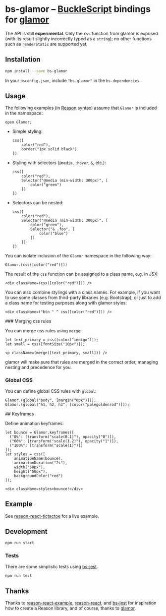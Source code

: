 # bs-glamor – [BuckleScript](https://github.com/bucklescript/bucklescript) bindings for [glamor](https://github.com/threepointone/glamor)

The API is still **experimental**. Only the `css` function from glamor is exposed (with its result slightly incorrectly typed as a `string`); no other functions such as `renderStatic` are supported yet.

## Installation

```sh
npm install --save bs-glamor
```

In your `bsconfig.json`, include `"bs-glamor"` in the `bs-dependencies`.

## Usage

The following examples (in [Reason](http://reasonml.github.io) syntax) assume that `Glamor` is included in the namespace:

```reason
open Glamor;
```

* Simple styling:

    ```reason
    css([
        color("red"),
        border("1px solid black")
    ])
    ```

* Styling with selectors (`@media`, `:hover`, `&`, etc.):

    ```reason
    css([
        color("red"),
        Selector("@media (min-width: 300px)", [
            color("green")
        ])
    ])
    ```

* Selectors can be nested:

    ```reason
    css([
        color("red"),
        Selector("@media (min-width: 300px)", [
            color("green"),
            Selector("& .foo", [
                color("blue")
            ])
        ])
    ])
    ```

You can isolate inclusion of the `Glamor` namespace in the following way:

```reason
Glamor.(css([color("red")]))
```

The result of the `css` function can be assigned to a class name, e.g. in JSX:

```reason
<div className=(css([color("red")])) />
```

You can also combine stylings with a class names. For example, if you want to use
some classes from third-party libraries (e.g. Bootstrap), or just to add a class name
for testing purposes along with glamor styles:

```reason
<div className=("btn " ^ css([color("red")])) />
```

### Merging css rules

You can merge css rules using `merge`:

```reason
let text_primary = css([color("indigo")]);
let small = css([fontSize("10px")]);

<p className=(merge([text_primary, small])) />
```

glamor will make sure that rules are merged in the correct order, managing nesting and precedence for you.

### Global CSS

 You can define global CSS rules with `global`:

 ```reason
 Glamor.(global("body", [margin("0px")]));
 Glamor.(global("h1, h2, h3", [color("palegoldenrod")]));
 ```

## Keyframes

Define animation keyframes:

```
let bounce = Glamor.keyframes([
  ("0%": [transform("scale(0.1)"), opacity("0")]),
  ("60%": [transform("scale(1.2)"), opacity("1")]),
  ("100%": [transform("scale(1)")])
]);
let styles = css([
    animationName(bounce),
    animationDuration("2s"),
    width("50px"),
    height("50px"),
    backgroundColor("red")
]);

<div className=styles>bounce!</div>
```

## Example

See [reason-react-tictactoe](https://github.com/poeschko/reason-react-tictactoe) for a live example.

## Development

```sh
npm run start
```

### Tests

There are some simplistic tests using [bs-jest](https://github.com/BuckleTypes/bs-jest).

```sh
npm run test
```

## Thanks

Thanks to [reason-react-example](https://github.com/chenglou/reason-react-example), [reason-react](https://github.com/reasonml/reason-react), and [bs-jest](https://github.com/BuckleTypes/bs-jest) for inspiration how to create a Reason library, and of course, thanks to [glamor](https://github.com/threepointone/glamor).
